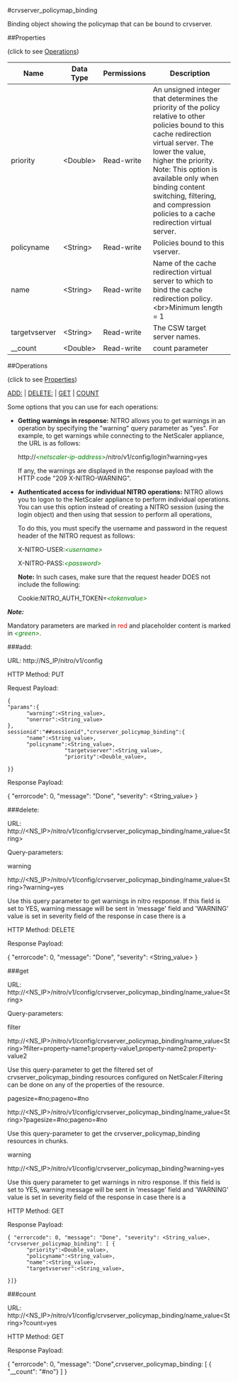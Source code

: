#crvserver_policymap_binding

Binding object showing the policymap that can be bound to crvserver.


##Properties 
<span>(click to see [Operations](#operations))</span>


<table><thead><tr><th>Name</th><th> Data Type</th><th> Permissions</th><th>Description</th></tr></thead><tbody><tr><td>priority</td><td>&lt;Double></td><td>Read-write</td><td>An unsigned integer that determines the priority of the policy relative to other policies bound to this cache redirection virtual server. The lower the value, higher the priority. Note: This option is available only when binding content switching, filtering, and compression policies to a cache redirection virtual server.</td><tr><tr><td>policyname</td><td>&lt;String></td><td>Read-write</td><td>Policies bound to this vserver.</td><tr><tr><td>name</td><td>&lt;String></td><td>Read-write</td><td>Name of the cache redirection virtual server to which to bind the cache redirection policy.&lt;br>Minimum length = 1</td><tr><tr><td>targetvserver</td><td>&lt;String></td><td>Read-write</td><td>The CSW target server names.</td><tr><tr><td>__count</td><td>&lt;Double></td><td>Read-write</td><td>count parameter</td><tr></tbody></table>
##Operations 
<span>(click to see [Properties](#properties))</span>


[ADD:](#add:) | [DELETE:](#delete:) | [GET](#get) | [COUNT](#count)


Some options that you can use for each operations:
<ul><li><p><b>Getting warnings in response:</b> NITRO allows you to get warnings in an operation by specifying the "warning" query parameter as "yes". For example, to get warnings while connecting to the NetScaler appliance, the URL is as follows:</p><p>http://<span style="color:green;font-style:italic;">&lt;netscaler-ip-address&gt;</span>/nitro/v1/config/login?warning=yes</p><p>If any, the warnings are displayed in the response payload with the HTTP code "209 X-NITRO-WARNING".</p></li><li><p><b>Authenticated access for individual NITRO operations:</b> NITRO allows you to logon to the NetScaler appliance to perform individual operations. You can use this option instead of creating a NITRO session (using the login object) and then using that session to perform all operations,</p><p>To do this, you must specify the username and password in the request header of the NITRO request as follows:</p><p>X-NITRO-USER:<span style="color:green;font-style:italic;">&lt;username&gt;</span></p><p>X-NITRO-PASS:<span style="color:green;font-style:italic;">&lt;password&gt;</span></p><p><b>Note:</b> In such cases, make sure that the request header DOES not include the following:</p><p>Cookie:NITRO_AUTH_TOKEN=<span style="color:green;font-style:italic;">&lt;tokenvalue&gt;</span></p></li></ul>



***Note:*** 
Mandatory parameters are marked in <span style="color:#FF0000;">red</span> and placeholder content is marked in <span style="color:green;font-style:italic">&lt;green&gt;</span>.

###add:



URL: http://NS_IP/nitro/v1/config
HTTP Method: PUT
Request Payload: ```{"params":{      "warning":<String_value>,      "onerror":<String_value>},sessionid":"##sessionid","crvserver_policymap_binding":{      "name":<String_value>,      "policyname":<String_value>,                  "targetvserver":<String_value>,                  "priority":<Double_value>,}}```
Response Payload: 
{ "errorcode": 0, "message": "Done", "severity": <String_value> }


###delete:



URL: http://&lt;NS_IP&gt;/nitro/v1/config/crvserver_policymap_binding/name_value&lt;String&gt;
Query-parameters:
warning
http://&lt;NS_IP&gt;/nitro/v1/config/crvserver_policymap_binding/name_value&lt;String&gt;?warning=yes
Use this query parameter to get warnings in nitro response. If this field is set to YES, warning message will be sent in 'message' field and 'WARNING' value is set in severity field of the response in case there is a



HTTP Method: DELETE
Response Payload: 
{ "errorcode": 0, "message": "Done", "severity": <String_value> }


###get



URL: http://&lt;NS_IP&gt;/nitro/v1/config/crvserver_policymap_binding/name_value&lt;String&gt;
Query-parameters:
filter
http://&lt;NS_IP&gt;/nitro/v1/config/crvserver_policymap_binding/name_value&lt;String&gt;?filter=property-name1:property-value1,property-name2:property-value2
Use this query-parameter to get the filtered set of crvserver_policymap_binding resources configured on NetScaler.Filtering can be done on any of the properties of the resource.


pagesize=#no;pageno=#no
http://&lt;NS_IP&gt;/nitro/v1/config/crvserver_policymap_binding/name_value&lt;String&gt;?pagesize=#no;pageno=#no
Use this query-parameter to get the crvserver_policymap_binding resources in chunks.


warning
http://&lt;NS_IP&gt;/nitro/v1/config/crvserver_policymap_binding?warning=yes
Use this query parameter to get warnings in nitro response. If this field is set to YES, warning message will be sent in 'message' field and 'WARNING' value is set in severity field of the response in case there is a



HTTP Method: GET
Response Payload: ```{ "errorcode": 0, "message": "Done", "severity": <String_value>, "crvserver_policymap_binding": [ {      "priority":<Double_value>,      "policyname":<String_value>,      "name":<String_value>,      "targetvserver":<String_value>,}]}```



###count



URL: http://&lt;NS_IP&gt;/nitro/v1/config/crvserver_policymap_binding/name_value&lt;String&gt;?count=yes
HTTP Method: GET
Response Payload: 
{ "errorcode": 0, "message": "Done",crvserver_policymap_binding: [ { "__count": "#no"} ] }


